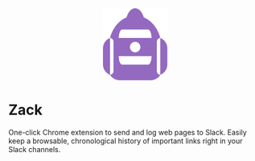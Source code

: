 <div align="center">
  <img src="./images/icon512.png" alt="Zack Logo" width="128"/>
</div>

# Zack
One-click Chrome extension to send and log web pages to Slack. Easily keep a browsable, chronological history of important links right in your Slack channels.
